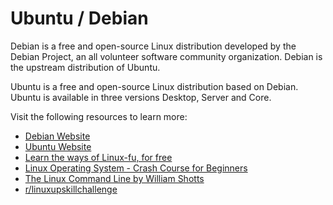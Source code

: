 # Ubuntu / Debian

Debian is a free and open-source Linux distribution developed by the Debian Project, an all volunteer software community organization. Debian is the upstream distribution of Ubuntu.

Ubuntu is a free and open-source Linux distribution based on Debian. Ubuntu is available in three versions Desktop, Server and Core.

Visit the following resources to learn more:

- [Debian Website](https://www.debian.org/)
- [Ubuntu Website](https://ubuntu.com/)
- [Learn the ways of Linux-fu, for free](https://linuxjourney.com/)
- [Linux Operating System - Crash Course for Beginners](https://www.youtube.com/watch?v=ROjZy1WbCIA)
- [The Linux Command Line by William Shotts](https://linuxcommand.org/tlcl.php)
- [r/linuxupskillchallenge](https://www.reddit.com/r/linuxupskillchallenge/)